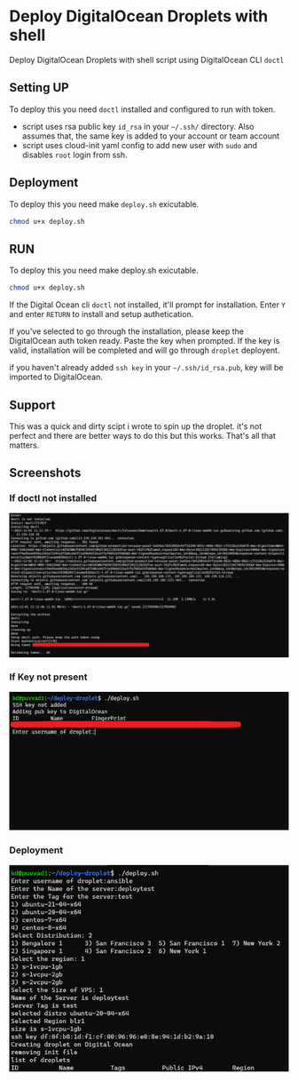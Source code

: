 
# Deploy DigitalOcean Droplets with shell

Deploy DigitalOcean Droplets with shell script using DigitalOcean CLI `doctl`


## Setting UP

To deploy this you need `doctl` installed and configured to run with token.

- script uses rsa public key `id_rsa` in your `~/.ssh/` directory. Also assumes that, the same key is added to your account or team account
- script uses cloud-init yaml config to add new user with `sudo` and disables `root` login from ssh.


## Deployment

To deploy this you need make `deploy.sh` exicutable.

```bash
chmod u+x deploy.sh
```

## RUN

To deploy this you need make deploy.sh exicutable.

```bash
chmod u+x deploy.sh
```

If the Digital Ocean cli `doctl` not installed, it'll prompt for installation. Enter `Y` and enter `RETURN` to install and setup authetication. 

If you've selected to go through the installation, please keep the DigitalOcean auth token ready. Paste the key when prompted. If the key is valid, installation will be completed and will go through `droplet` deployent. 

if you haven't already added `ssh key` in your `~/.ssh/id_rsa.pub`, key will be imported to DigitalOcean. 


## Support

This was a quick and dirty scipt i wrote to spin up the droplet. it's not perfect and there are better ways to do this but this works. That's all that matters.


## Screenshots

### If doctl not installed

![Screenshot](screenshots/install.png)

### If Key not present

![Screenshot](screenshots/key-install.png)

### Deployment

![Screenshot](screenshots/deploy.png)

